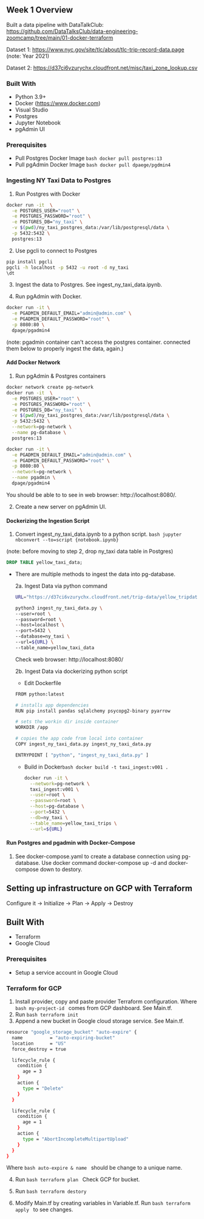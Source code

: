 ## Week 1 Overview
Built a data pipeline with DataTalkClub: https://github.com/DataTalksClub/data-engineering-zoomcamp/tree/main/01-docker-terraform

Dataset 1: https://www.nyc.gov/site/tlc/about/tlc-trip-record-data.page (note: Year 2021)

Dataset 2: https://d37ci6vzurychx.cloudfront.net/misc/taxi_zone_lookup.csv

### Built With
* Python 3.9+
* Docker (https://www.docker.com)
* Visual Studio
* Postgres
* Jupyter Notebook
* pgAdmin UI

### Prerequisites
* Pull Postgres Docker Image ```bash docker pull postgres:13 ```
* Pull pgAdmin Docker Image ```bash docker pull dpaege/pgdmin4 ```
  
### Ingesting NY Taxi Data to Postgres
1. Run Postgres with Docker
```bash
docker run -it  \
  -e POSTGRES_USER="root" \
  -e POSTGRES_PASSWORD="root" \
  -e POSTGRES_DB="ny_taxi" \
  -v $(pwd)/ny_taxi_postgres_data:/var/lib/postgresql/data \
  -p 5432:5432 \
  postgres:13
```
2. Use pgcli to connect to Postgres
```bash
pip install pgcli
pgcli -h localhost -p 5432 -u root -d ny_taxi
\dt 
```
3. Ingest the data to Postgres. See ingest_ny_taxi_data.ipynb.

4. Run pgAdmin with Docker. 
```bash
docker run -it \
  -e PGADMIN_DEFAULT_EMAIL="admin@admin.com" \
  -e PGADMIN_DEFAULT_PASSWORD="root" \
  -p 8080:80 \
  dpage/pgadmin4
```

(note: pgadmin container can't access the postgres container. connected them below to properly ingest the data, again.)

#### Add Docker Network
1. Run pgAdmin & Postgres containers
```bash
docker network create pg-network
docker run -it  \
  -e POSTGRES_USER="root" \
  -e POSTGRES_PASSWORD="root" \
  -e POSTGRES_DB="ny_taxi" \
  -v $(pwd)/ny_taxi_postgres_data:/var/lib/postgresql/data \
  -p 5432:5432 \
  --network=pg-network \
  --name pg-database \
  postgres:13

docker run -it \
  -e PGADMIN_DEFAULT_EMAIL="admin@admin.com" \
  -e PGADMIN_DEFAULT_PASSWORD="root" \
  -p 8080:80 \
  --network=pg-network \
  --name pgadmin \
  dpage/pgadmin4
```
You should be able to to see in web browser: http://localhost:8080/.

2. Create a new server on pgAdmin UI.

#### Dockerizing the Ingestion Script
1. Convert ingest_ny_taxi_data.ipynb to a python script. ```bash jupyter nbconvert --to=script {notebook.ipynb} ```

(note: before moving to step 2, drop ny_taxi data table in Postgres)

```sql
DROP TABLE yellow_taxi_data;
```
* There are multiple methods to ingest the data into pg-database. 

  2a. Ingest Data via python command
    ```bash
    URL="https://d37ci6vzurychx.cloudfront.net/trip-data/yellow_tripdata_2021-01.parquet"

    python3 ingest_ny_taxi_data.py \
    --user=root \
    --password=root \
    --host=localhost \
    --port=5432 \
    --database=ny_taxi \
    --url=${URL} \
    --table_name=yellow_taxi_data
    ```
    Check web browser: http://localhost:8080/
  
  2b. Ingest Data via dockerizing python script
  * Edit Dockerfile
  ```bash
  FROM python:latest

  # installs app dependencies
  RUN pip install pandas sqlalchemy psycopg2-binary pyarrow

  # sets the workin dir inside container
  WORKDIR /app 

  # copies the app code from local into container
  COPY ingest_ny_taxi_data.py ingest_ny_taxi_data.py

  ENTRYPOINT [ "python", "ingest_ny_taxi_data.py" ]
  ```
  * Build in Docker```bash docker build -t taxi_ingest:v001 .```
    
    ```bash
    docker run -it \
      --network=pg-network \
      taxi_ingest:v001 \
      --user=root \
      --password=root \
      --host=pg-database \
      --port=5432 \
      --db=ny_taxi \
      --table_name=yellow_taxi_trips \
      --url=${URL}
    ```

#### Run Postgres and pgadmin with Docker-Compose
1. See docker-compose.yaml to create a database connection using pg-database. Use docker command docker-compose up -d and docker-compose down to destory.

## Setting up infrastructure on GCP with Terraform

Configure it -> Initialize -> Plan -> Apply -> Destroy

## Built With
* Terraform
* Google Cloud

### Prerequisites
* Setup a service account in Google Cloud

### Terraform for GCP

1. Install provider, copy and paste provider Terraform configuration. Where ```bash my-project-id ``` comes from GCP dashboard. See Main.tf.
2. Run ```bash terraform init ```
3. Append a new bucket in Google cloud storage service. See Main.tf.
```bash
resource "google_storage_bucket" "auto-expire" {
  name          = "auto-expiring-bucket"
  location      = "US"
  force_destroy = true

  lifecycle_rule {
    condition {
      age = 3
    }
    action {
      type = "Delete"
    }
  }

  lifecycle_rule {
    condition {
      age = 1
    }
    action {
      type = "AbortIncompleteMultipartUpload"
    }
  }
}
```
Where ```bash auto-expire & name ``` should be change to a unique name.

4. Run ```bash terraform plan ``` Check GCP for bucket.
   
5. Run ```bash terraform destory ```
6. Modify Main.tf by creating variables in Variable.tf. Run ```bash terraform apply ``` to see changes.
